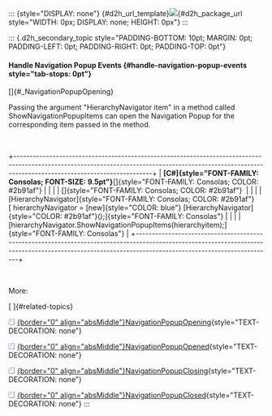 ::: {style="DISPLAY: none"}
[](ms-xhelp:///?Id=d2h_url_template){#d2h_url_template}![](!package_url!){#d2h_package_url style="WIDTH: 0px; DISPLAY: none; HEIGHT: 0px"}
:::

::: {.d2h_secondary_topic style="PADDING-BOTTOM: 10pt; MARGIN: 0pt; PADDING-LEFT: 0pt; PADDING-RIGHT: 0pt; PADDING-TOP: 0pt"}
#### Handle Navigation Popup Events {#handle-navigation-popup-events style="tab-stops: 0pt"}

[]{#_NavigationPopupOpening} 

Passing the argument "HierarchyNavigator item" in a method called ShowNavigationPopupItems can open the Navigation Popup for the corresponding item passed in the method.

 

+------------------------------------------------------------------------------------------------------------------------------------------------------------------------------------------------------+
| **[C#]{style="FONT-FAMILY: Consolas; FONT-SIZE: 9.5pt"}**[]{style="FONT-FAMILY: Consolas; COLOR: #2b91af"}                                                                                           |
|                                                                                                                                                                                                      |
| []{style="FONT-FAMILY: Consolas; COLOR: #2b91af"}                                                                                                                                                    |
|                                                                                                                                                                                                      |
| [HierarchyNavigator]{style="FONT-FAMILY: Consolas; COLOR: #2b91af"}[ hierarchyNavigator = [new]{style="COLOR: blue"} [HierarchyNavigator]{style="COLOR: #2b91af"}();]{style="FONT-FAMILY: Consolas"} |
|                                                                                                                                                                                                      |
| [hierarchyNavigator.ShowNavigationPopupItems(hierarchyitem);]{style="FONT-FAMILY: Consolas"}                                                                                                         |
+------------------------------------------------------------------------------------------------------------------------------------------------------------------------------------------------------+

 

More:

[ ]{#related-topics}

[![](button.gif){border="0" align="absMiddle"}NavigationPopupOpening](ms-xhelp:///?Id=a4740036-489b-4f55-b7ad-f0337fc898bb){style="TEXT-DECORATION: none"}

[![](button.gif){border="0" align="absMiddle"}NavigationPopupOpened](ms-xhelp:///?Id=82f1598c-9baa-4c26-aa45-2dff52930604){style="TEXT-DECORATION: none"}

[![](button.gif){border="0" align="absMiddle"}NavigationPopupClosing](ms-xhelp:///?Id=b619d256-4f09-47ae-a548-3719e5e4d5be){style="TEXT-DECORATION: none"}

[![](button.gif){border="0" align="absMiddle"}NavigationPopupClosed](ms-xhelp:///?Id=702a1116-1339-47fd-b55b-abdf69857e9c){style="TEXT-DECORATION: none"}
:::
